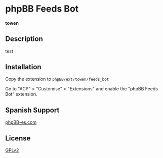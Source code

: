 # phpBB Feeds Bot
#### towen

## Description

test

## Installation

Copy the extension to `phpBB/ext/towen/feeds_bot`

Go to "ACP" > "Customise" > "Extensions" and enable the "phpBB Feeds Bot" extension.

## Spanish Support

[phpBB-es.com](http://phpbb-es.com/foro/viewtopic.php?f=xxx&t=xxxx&p=xxxx)


## License

[GPLv2](license.txt)
